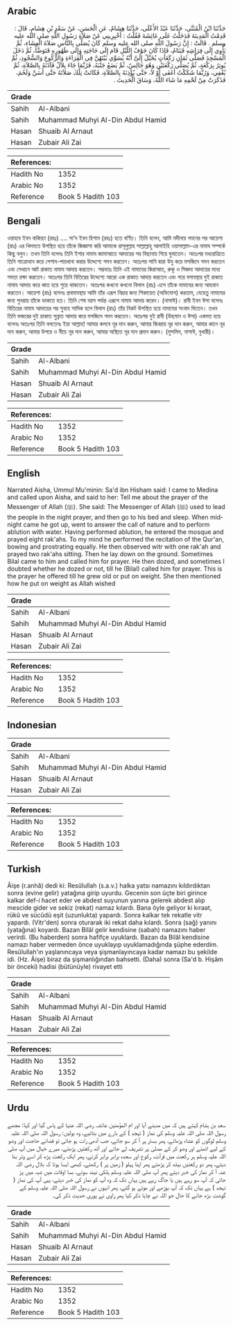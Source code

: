 ## Arabic


<div dir="rtl" lang="ar" style={{fontSize:'larger',backgroundColor:'#f8f9fa',padding:20}}>
حَدَّثَنَا ابْنُ الْمُثَنَّى، حَدَّثَنَا عَبْدُ الأَعْلَى، حَدَّثَنَا هِشَامٌ، عَنِ الْحَسَنِ، عَنْ سَعْدِ بْنِ هِشَامٍ، قَالَ ‏:‏ قَدِمْتُ الْمَدِينَةَ فَدَخَلْتُ عَلَى عَائِشَةَ فَقُلْتُ ‏:‏ أَخْبِرِينِي عَنْ صَلاَةِ رَسُولِ اللَّهِ صلى الله عليه وسلم ‏.‏ قَالَتْ ‏:‏ إِنَّ رَسُولَ اللَّهِ صلى الله عليه وسلم كَانَ يُصَلِّي بِالنَّاسِ صَلاَةَ الْعِشَاءِ، ثُمَّ يَأْوِي إِلَى فِرَاشِهِ فَيَنَامُ، فَإِذَا كَانَ جَوْفُ اللَّيْلِ قَامَ إِلَى حَاجَتِهِ وَإِلَى طَهُورِهِ فَتَوَضَّأَ، ثُمَّ دَخَلَ الْمَسْجِدَ فَصَلَّى ثَمَانِ رَكَعَاتٍ يُخَيَّلُ إِلَىَّ أَنَّهُ يُسَوِّي بَيْنَهُنَّ فِي الْقِرَاءَةِ وَالرُّكُوعِ وَالسُّجُودِ، ثُمَّ يُوتِرُ بِرَكْعَةٍ، ثُمَّ يُصَلِّي رَكْعَتَيْنِ وَهُوَ جَالِسٌ، ثُمَّ يَضَعُ جَنْبَهُ، فَرُبَّمَا جَاءَ بِلاَلٌ فَآذَنَهُ بِالصَّلاَةِ، ثُمَّ يُغْفِي، وَرُبَّمَا شَكَكْتُ أَغَفَى أَوْ لاَ، حَتَّى يُؤْذِنَهُ بِالصَّلاَةِ، فَكَانَتْ تِلْكَ صَلاَتَهُ حَتَّى أَسَنَّ وَلَحُمَ، فَذَكَرَتْ مِنْ لَحْمِهِ مَا شَاءَ اللَّهُ، وَسَاقَ الْحَدِيثَ ‏.‏
</div>
<div style={{backgroundColor:'#f8f9fa',padding:20, marginBottom: 10}}><table> <thead> <tr> <th>Grade</th> <th></th> </tr> </thead> <tbody> <tr><td>Sahih</td><td>Al-Albani</td></tr><tr><td>Sahih</td><td>Muhammad Muhyi Al-Din Abdul Hamid</td></tr><tr><td>Hasan</td><td>Shuaib Al Arnaut</td></tr><tr><td>Hasan</td><td>Zubair Ali Zai</td></tr></tbody></table><table> <thead> <tr> <th>References:</th> <th></th> </tr> </thead> <tbody><tr><td>Hadith No</td><td>1352</td></tr><tr><td>Arabic No</td><td>1352</td></tr><tr><td>Reference</td><td>Book 5 Hadith 103</td></tr></tbody></table></div>

## Bengali


<div dir="ltr" lang="bn" style={{fontSize:'larger',backgroundColor:'#f8f9fa',padding:20}}>
ওয়াহাব ইবন বাকিয়্যা (রহঃ) .... সা’দ ইবন হিশাম (রহঃ) হতে বর্ণিত। তিনি বলেন, আমি মদীনায় গমনের পর আয়েশা (রাঃ) এর খিদমতে উপস্থিত হয়ে তাঁকে জিজ্ঞাসা করি আমাকে রাসূলুল্লাহ সাল্লাল্লাহু আলাইহি ওয়াসাল্লাম-এর নামায সম্পর্কে কিছু বলুন। তখন তিনি বলেনঃ তিনি ইশার নামায জামাআতে আদায়ের পর বিছানায় গিয়ে ঘুমাতেন। অতঃপর মধ্যরাত্রিতে তিনি গাত্রোত্থান করে পেশাব-পায়খানা করার উদ্দেশ্যে গমন করতেন। অতঃপর পানি দ্বারা উযু করে মসজিদে গমন করতেন এবং সেখানে আট রাকাত নামায আদায় করতেন। সম্ভবতঃ তিনি এই নামাযের কিরাআত, রুকূ ও সিজদা আদায়ের মধ্যে সমতা রক্ষা করতেন। অতঃপর তিনি বিতিরের উদ্দেশ্যে আরো এক রাকাত আদায় করতেন এবং পরে বসাবস্থায় দুই রাকাত নামায আদায় করে কাত হয়ে শুয়ে থাকতেন। অতঃপর কখনো কখনো বিলাল (রাঃ) এসে তাঁকে নামাযের জন্য আহবান করতেন। আয়েশা (রাঃ) বলেনঃ প্রথমাবস্থায় আমি তাঁর এরূপ নিদ্রার জন্য শিকায়েত (অভিযোগ) করতাম, যেহেতু নামাযের জন্য পুনরায় তাঁকে ডাকতে হত। তিনি শেষ বয়স পর্যন্ত এরূপে নামায আদায় করেন। (নাসাঈ)। রাবী ইবন ঈসা বলেনঃ বিতিরের নামায আদায়ের পর সুবহে সাদিক হলে বিলাল (রাঃ) তাঁর নিকট উপস্থিত হয়ে নামাযের সংবাদ দিতেন। তখন তিনি ফজরের দুই রাকাত সুন্নাত আদায় করে মসজিদে গমন করতেন। অতঃপর দুই রাবী (উছমান ও ঈসা) একমত হয়ে বলেনঃ অতঃপর তিনি বলতেনঃ ইয়া আল্লাহ! আমার কলবে নূর দান করুন, আমার জিহ্বায় নূর দান করুন, আমার কানে নূর দান করুন, আমার উপরে ও নীচে নূর দান করুন, আমার অস্থিতে নূর দান প্রদান করুন। (মুসলিম, নাসাঈ, বুখারী)।
</div>
<div style={{backgroundColor:'#f8f9fa',padding:20, marginBottom: 10}}><table> <thead> <tr> <th>Grade</th> <th></th> </tr> </thead> <tbody> <tr><td>Sahih</td><td>Al-Albani</td></tr><tr><td>Sahih</td><td>Muhammad Muhyi Al-Din Abdul Hamid</td></tr><tr><td>Hasan</td><td>Shuaib Al Arnaut</td></tr><tr><td>Hasan</td><td>Zubair Ali Zai</td></tr></tbody></table><table> <thead> <tr> <th>References:</th> <th></th> </tr> </thead> <tbody><tr><td>Hadith No</td><td>1352</td></tr><tr><td>Arabic No</td><td>1352</td></tr><tr><td>Reference</td><td>Book 5 Hadith 103</td></tr></tbody></table></div>

## English


<div dir="ltr" lang="en" style={{fontSize:'larger',backgroundColor:'#f8f9fa',padding:20}}>
Narrated Aisha, Ummul Mu'minin: Sa'd ibn Hisham said: I came to Medina and called upon Aisha, and said to her: Tell me about the prayer of the Messenger of Allah (ﷺ). She said: The Messenger of Allah (ﷺ) used to lead the people in the night prayer, and then go to his bed and sleep. When midnight came he got up, went to answer the call of nature and to perform ablution with water. Having performed ablution, he entered the mosque and prayed eight rak'ahs. To my mind he performed the recitation of the Qur'an, bowing and prostrating equally. He then observed witr with one rak'ah and prayed two rak'ahs sitting. Then he lay down on the ground. Sometimes Bilal came to him and called him for prayer. He then dozed, and sometimes I doubted whether he dozed or not, till he (Bilal) called him for prayer. This is the prayer he offered till he grew old or put on weight. She then mentioned how he put on weight as Allah wished
</div>
<div style={{backgroundColor:'#f8f9fa',padding:20, marginBottom: 10}}><table> <thead> <tr> <th>Grade</th> <th></th> </tr> </thead> <tbody> <tr><td>Sahih</td><td>Al-Albani</td></tr><tr><td>Sahih</td><td>Muhammad Muhyi Al-Din Abdul Hamid</td></tr><tr><td>Hasan</td><td>Shuaib Al Arnaut</td></tr><tr><td>Hasan</td><td>Zubair Ali Zai</td></tr></tbody></table><table> <thead> <tr> <th>References:</th> <th></th> </tr> </thead> <tbody><tr><td>Hadith No</td><td>1352</td></tr><tr><td>Arabic No</td><td>1352</td></tr><tr><td>Reference</td><td>Book 5 Hadith 103</td></tr></tbody></table></div>

## Indonesian


<div dir="ltr" lang="id" style={{fontSize:'larger',backgroundColor:'#f8f9fa',padding:20}}>

</div>
<div style={{backgroundColor:'#f8f9fa',padding:20, marginBottom: 10}}><table> <thead> <tr> <th>Grade</th> <th></th> </tr> </thead> <tbody> <tr><td>Sahih</td><td>Al-Albani</td></tr><tr><td>Sahih</td><td>Muhammad Muhyi Al-Din Abdul Hamid</td></tr><tr><td>Hasan</td><td>Shuaib Al Arnaut</td></tr><tr><td>Hasan</td><td>Zubair Ali Zai</td></tr></tbody></table><table> <thead> <tr> <th>References:</th> <th></th> </tr> </thead> <tbody><tr><td>Hadith No</td><td>1352</td></tr><tr><td>Arabic No</td><td>1352</td></tr><tr><td>Reference</td><td>Book 5 Hadith 103</td></tr></tbody></table></div>

## Turkish


<div dir="ltr" lang="tr" style={{fontSize:'larger',backgroundColor:'#f8f9fa',padding:20}}>
Âişe (r.anhâ) dedi ki: Resûlullah (s.a.v.) halka yatsı namazını kıldırdıktan sonra (evine gelir) yatağına girip uyurdu. Gecenin son üçte biri girince kalkar def-i hacet eder ve abdest suyunun yanına gelerek abdest alıp mescide gider ve sekiz (rekat) namaz kılardı. Bana öyle geliyor ki kıraat, rükû ve sücûdü eşit (uzunlukta) yapardı. Sonra kalkar tek rekatle vitr yapardı. (Vitr'den) sonra oturarak iki rekat daha kılardı. Sonra (sağ) yanını (yatağına) koyardı. Bazan Bilâl gelir kendisine (sabah) namazını haber verirdi. (Bu haberden) sonra hafifçe uyuklardı. Bazan da Bilâl kendisine namazı haber vermeden önce uyuklayıp uyuklamadığında şüphe ederdim. Resûlullah'ın yaşlanıncaya veya şişmanlayıncaya kadar namazı bu şekilde idi. (Hz. Âişe) biraz da şişmanlığından bahsetti. (Daha) sonra (Sa'd b. Hişâm bir önceki) hadisi (bütünüyle) rivayet etti
</div>
<div style={{backgroundColor:'#f8f9fa',padding:20, marginBottom: 10}}><table> <thead> <tr> <th>Grade</th> <th></th> </tr> </thead> <tbody> <tr><td>Sahih</td><td>Al-Albani</td></tr><tr><td>Sahih</td><td>Muhammad Muhyi Al-Din Abdul Hamid</td></tr><tr><td>Hasan</td><td>Shuaib Al Arnaut</td></tr><tr><td>Hasan</td><td>Zubair Ali Zai</td></tr></tbody></table><table> <thead> <tr> <th>References:</th> <th></th> </tr> </thead> <tbody><tr><td>Hadith No</td><td>1352</td></tr><tr><td>Arabic No</td><td>1352</td></tr><tr><td>Reference</td><td>Book 5 Hadith 103</td></tr></tbody></table></div>

## Urdu


<div dir="rtl" lang="ur" style={{fontSize:'larger',backgroundColor:'#f8f9fa',padding:20}}>
سعد بن ہشام کہتے ہیں کہ میں مدینے آیا اور ام المؤمنین عائشہ رضی اللہ عنہا کے پاس گیا اور کہا: مجھے رسول اللہ صلی اللہ علیہ وسلم کی نماز ( تہجد ) کے بارے میں بتائیے، وہ بولیں: رسول اللہ صلی اللہ علیہ وسلم لوگوں کو عشاء پڑھاتے، پھر بستر پر آ کر سو جاتے، جب آدھی رات ہو جاتی تو قضائے حاجت اور وضو کے لیے اٹھتے اور وضو کر کے مصلیٰ پر تشریف لے جاتے اور آٹھ رکعتیں پڑھتے، میرے خیال میں آپ صلی اللہ علیہ وسلم ہر رکعت میں قرآت، رکوع اور سجدہ برابر برابر کرتے، پھر ایک رکعت پڑھ کر اسے وتر بنا دیتے، پھر دو رکعتیں بیٹھ کر پڑھتے پھر اپنا پہلو ( زمین پر ) رکھتے، کبھی ایسا ہوتا کہ بلال رضی اللہ عنہ آ کر نماز کی خبر دیتے پھر آپ صلی اللہ علیہ وسلم ہلکی نیند سوتے، بسا اوقات میں شبہ میں پڑ جاتی کہ آپ سو رہے ہیں یا جاگ رہے ہیں یہاں تک کہ وہ آپ کو نماز کی خبر دیتے، یہی آپ کی نماز ( تہجد ) ہے یہاں تک کہ آپ بوڑھے اور موٹے ہو گئے، پھر انہوں نے رسول اللہ صلی اللہ علیہ وسلم کے گوشت بڑھ جانے کا حال جو اللہ نے چاہا ذکر کیا پھر راوی نے پوری حدیث ذکر کی۔
</div>
<div style={{backgroundColor:'#f8f9fa',padding:20, marginBottom: 10}}><table> <thead> <tr> <th>Grade</th> <th></th> </tr> </thead> <tbody> <tr><td>Sahih</td><td>Al-Albani</td></tr><tr><td>Sahih</td><td>Muhammad Muhyi Al-Din Abdul Hamid</td></tr><tr><td>Hasan</td><td>Shuaib Al Arnaut</td></tr><tr><td>Hasan</td><td>Zubair Ali Zai</td></tr></tbody></table><table> <thead> <tr> <th>References:</th> <th></th> </tr> </thead> <tbody><tr><td>Hadith No</td><td>1352</td></tr><tr><td>Arabic No</td><td>1352</td></tr><tr><td>Reference</td><td>Book 5 Hadith 103</td></tr></tbody></table></div>